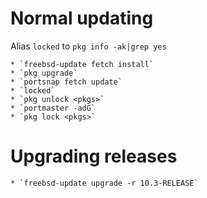 # Normal updating
Alias `locked` to `pkg info -ak|grep yes`

    * `freebsd-update fetch install`
    * `pkg upgrade`
    * `portsnap fetch update`
    * `locked`
    * `pkg unlock <pkgs>`
    * `portmaster -adG`
    * `pkg lock <pkgs>`

# Upgrading releases

    * `freebsd-update upgrade -r 10.3-RELEASE`
